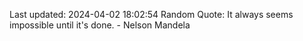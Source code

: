 Last updated: 2024-04-02 18:02:54
Random Quote: It always seems impossible until it's done. - Nelson Mandela